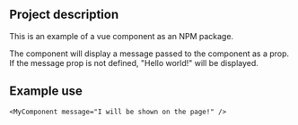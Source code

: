 ## Project description

This is an example of a vue component as an NPM package.

The component will display a message passed to the component as a prop. If the message prop is not defined, "Hello world!" will be displayed.

## Example use

``<MyComponent message="I will be shown on the page!" />``
